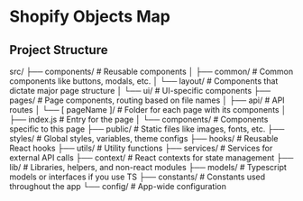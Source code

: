 # Shopify Objects Map

## Project Structure

src/
├── components/               # Reusable components
│   ├── common/               # Common components like buttons, modals, etc.
│   └── layout/               # Components that dictate major page structure
│   └── ui/                   # UI-specific components
├── pages/                    # Page components, routing based on file names
│   ├── api/                  # API routes
│   └── [ pageName ]/           # Folder for each page with its components
│       ├── index.js          # Entry for the page
│       └── components/       # Components specific to this page
├── public/                   # Static files like images, fonts, etc.
├── styles/                   # Global styles, variables, theme configs
├── hooks/                    # Reusable React hooks
├── utils/                    # Utility functions
├── services/                 # Services for external API calls
├── context/                  # React contexts for state management
├── lib/                      # Libraries, helpers, and non-react modules
├── models/                   # Typescript models or interfaces if you use TS
├── constants/                # Constants used throughout the app
└── config/                   # App-wide configuration
